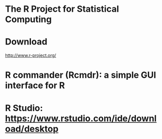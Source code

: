 The R Project for Statistical Computing
=======================================

# Download
http://www.r-project.org/

# R commander (Rcmdr): a simple GUI interface for R

# R Studio: https://www.rstudio.com/ide/download/desktop

